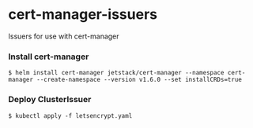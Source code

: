 # cert-manager-issuers
Issuers for use with cert-manager

### Install cert-manager
```
$ helm install cert-manager jetstack/cert-manager --namespace cert-manager --create-namespace --version v1.6.0 --set installCRDs=true
```

### Deploy ClusterIssuer
```
$ kubectl apply -f letsencrypt.yaml
```

